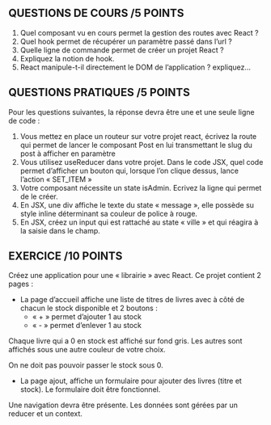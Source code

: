 ## QUESTIONS DE COURS /5 POINTS

1. Quel composant vu en cours permet la gestion des routes avec React ?
2. Quel hook permet de récupérer un paramètre passé dans l’url ?
3. Quelle ligne de commande permet de créer un projet React ?
4. Expliquez la notion de hook.
5. React manipule-t-il directement le DOM de l’application ? expliquez...

## QUESTIONS PRATIQUES /5 POINTS

Pour les questions suivantes, la réponse devra être une et une seule ligne de code :
1. Vous mettez en place un routeur sur votre projet react, écrivez la route qui permet de lancer le composant Post en lui transmettant le slug du post à afficher en paramètre
2. Vous utilisez useReducer dans votre projet. Dans le code JSX, quel code permet d’afficher un bouton qui, lorsque l’on clique dessus, lance l’action « SET_ITEM »
3. Votre composant nécessite un state isAdmin. Ecrivez la ligne qui permet de le créer.
4. En JSX, une div affiche le texte du state « message », elle possède su style inline déterminant sa couleur
de police à rouge.
5. En JSX, créez un input qui est rattaché au state « ville » et qui réagira à la saisie dans le champ.

## EXERCICE /10 POINTS
Créez une application pour une « librairie » avec React. Ce projet contient 2 pages :
- La page d’accueil affiche une liste de titres de livres avec à côté de chacun le stock disponible et 2 boutons :
    + « + » permet d’ajouter 1 au stock
    + « - » permet d’enlever 1 au stock

Chaque livre qui a 0 en stock est affiché sur fond gris. Les autres sont affichés sous une autre couleur de votre choix.

On ne doit pas pouvoir passer le stock sous 0.

- La page ajout, affiche un formulaire pour ajouter des livres (titre et stock). Le formulaire doit être fonctionnel.  

Une navigation devra être présente. Les données sont gérées par un reducer et un context.